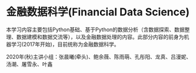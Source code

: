 # 金融数据科学(Financial Data Science)

本学习内容主要包括Python基础、基于Python的数据分析（含数据探索、数据整理、数据建模和数据交流等），以及金融数据处理的内容。此部分内容的前身为机器学习(2017年开始)，目前统称为金融数据科学。

2020年(秋)主讲小组：张晨曦(牵头)、鲍余薇、陈雨萌、孔彤阳、龙真、吕漫妮、汤潮、屠雪永、叶鑫





